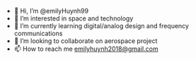 - 👋 Hi, I’m @emilyHuynh99
- 👀 I’m interested in space and technology
- 🌱 I’m currently learning digital/analog design and frequency communications
- 💞️ I’m looking to collaborate on aerospace project
- 📫 How to reach me emilyhuynh2018@gmail.com

<!---
emilyHuynh99/emilyHuynh99 is a ✨ special ✨ repository because its `README.md` (this file) appears on your GitHub profile.
You can click the Preview link to take a look at your changes.
--->
